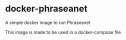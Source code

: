 # docker-phraseanet
A simple docker image to run Phraseanet


This image is made to be used in a docker-compose file
